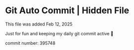 # Git Auto Commit | Hidden File

This file was added Feb 12, 2025

Just for fun and keeping my daily git commit active 🤪

commit number: 395748
